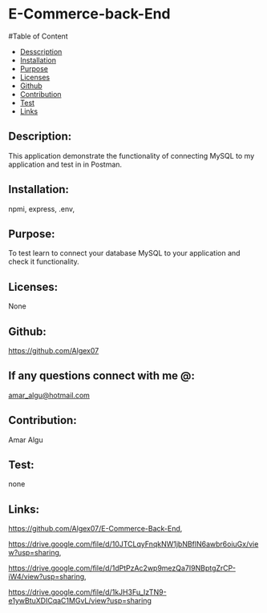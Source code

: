 # E-Commerce-back-End
  

  #Table of Content
  * [Desscription](#description)
  * [Installation](#installation)
  * [Purpose](#purpose)
  * [Licenses](#licenses)
  * [Github](#github)
  * [Contribution](#contribution)
  * [Test](#test)
  * [Links](#links)

  ## Description:
  This application demonstrate the functionality of connecting MySQL to my application and test in in Postman.
  
 
  ## Installation:
  npmi, express, .env,

  ## Purpose:
  To test learn to connect your database MySQL to your application and check it functionality.

  ## Licenses:
  None

  ## Github:
  https://github.com/Algex07

  ## If any questions connect with me @:
  amar_algu@hotmail.com

  ## Contribution:
  Amar Algu

  ## Test:
  none

  ## Links:
  https://github.com/Algex07/E-Commerce-Back-End,

  https://drive.google.com/file/d/10JTCLqyFnqkNW1jbNBflN6awbr6oiuGx/view?usp=sharing,

  https://drive.google.com/file/d/1dPtPzAc2wp9mezQa7I9NBptgZrCP-iW4/view?usp=sharing,

  https://drive.google.com/file/d/1kJH3Fu_IzTN9-e1ywBtuXDICqaC1MGvL/view?usp=sharing



